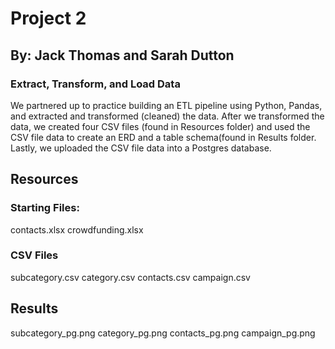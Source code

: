 # Project 2 #

## By: Jack Thomas and Sarah Dutton

### Extract, Transform, and Load Data ###

We partnered up to practice building an ETL pipeline using Python, Pandas, and extracted and transformed (cleaned) the data. 
After we transformed the data, we created four CSV files (found in Resources folder) and used the CSV file data to create an ERD and a table schema(found in Results folder. 
Lastly, we uploaded the CSV file data into a Postgres database.

## Resources  ##

### Starting Files: ###
contacts.xlsx
crowdfunding.xlsx

### CSV Files ###
subcategory.csv
category.csv
contacts.csv
campaign.csv

## Results ##
subcategory_pg.png
category_pg.png
contacts_pg.png
campaign_pg.png
